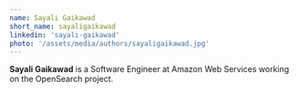 ```yaml
---
name: Sayali Gaikawad
short_name: sayaligaikawad
linkedin: 'sayali-gaikawad'
photo: '/assets/media/authors/sayaligaikawad.jpg'
---
```


**Sayali Gaikawad** is a Software Engineer at Amazon Web Services working on the OpenSearch project.